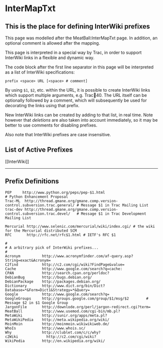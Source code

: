 <!-- Name: InterMapTxt -->
<!-- Version: 1 -->
<!-- Last-Modified: 2006/12/11 18:32:26 -->
<!-- Author: trac -->
# InterMapTxt

## This is the place for defining InterWiki prefixes

This page was modelled after the MeatBall:InterMapTxt page.
In addition, an optional comment is allowed after the mapping.


This page is interpreted in a special way by Trac, in order to support
InterWiki links in a flexible and dynamic way.

The code block after the first line separator in this page
will be interpreted as a list of InterWiki specifications:

    prefix <space> URL [<space> # comment]

By using `$1`, `$2`, etc. within the URL, it is possible to create 
InterWiki links which support multiple arguments, e.g. Trac:ticket:40.
The URL itself can be optionally followed by a comment, 
which will subsequently be used for decorating the links 
using that prefix.

New InterWiki links can be created by adding to that list, in real time.
Note however that _deletions_ are also taken into account immediately,
so it may be better to use comments for disabling prefixes.

Also note that InterWiki prefixes are case insensitive.


## List of Active Prefixes

[[InterWiki]]


----

## Prefix Definitions


    PEP     http://www.python.org/peps/pep-$1.html                                       # Python Enhancement Proposal 
    Trac-ML  http://thread.gmane.org/gmane.comp.version-control.subversion.trac.general/ # Message $1 in Trac Mailing List
    trac-dev http://thread.gmane.org/gmane.comp.version-control.subversion.trac.devel/   # Message $1 in Trac Development Mailing List
    
    Mercurial http://www.selenic.com/mercurial/wiki/index.cgi/ # the wiki for the Mercurial distributed SCM
    RFC       http://rfc.net/rfc$1.html # IETF's RFC $1
    
    #
    # A arbitrary pick of InterWiki prefixes...
    #
    Acronym          http://www.acronymfinder.com/af-query.asp?String=exact&Acronym=
    C2find           http://c2.com/cgi/wiki?FindPage&value=
    Cache            http://www.google.com/search?q=cache:
    CPAN             http://search.cpan.org/perldoc?
    DebianBug        http://bugs.debian.org/
    DebianPackage    http://packages.debian.org/
    Dictionary       http://www.dict.org/bin/Dict?Database=*&Form=Dict1&Strategy=*&Query=
    Google           http://www.google.com/search?q=
    GoogleGroups     http://groups.google.com/group/$1/msg/$2        # Message $2 in $1 Google Group
    JargonFile       http://downlode.org/perl/jargon-redirect.cgi?term=
    MeatBall         http://www.usemod.com/cgi-bin/mb.pl?
    MetaWiki         http://sunir.org/apps/meta.pl?
    MetaWikiPedia    http://meta.wikipedia.org/wiki/
    MoinMoin         http://moinmoin.wikiwikiweb.de/
    WhoIs            http://www.whois.sc/
    Why              http://clublet.com/c/c/why?
    c2Wiki             http://c2.com/cgi/wiki?
    WikiPedia        http://en.wikipedia.org/wiki/
